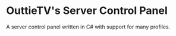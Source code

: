 # OuttieTV's Server Control Panel
A server control panel written in C# with support for many profiles.
